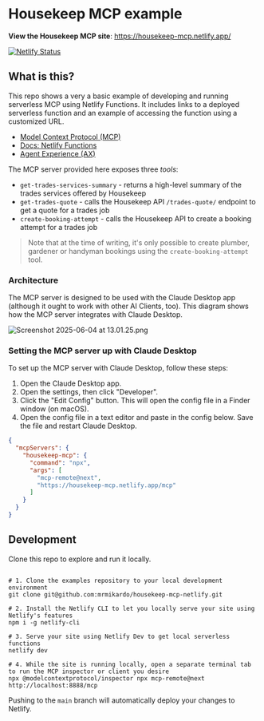 
# Housekeep MCP example

**View the Housekeep MCP site**: https://housekeep-mcp.netlify.app/

[![Netlify Status](https://api.netlify.com/api/v1/badges/7e2b1d49-4733-469b-9088-0ec71ce17dec/deploy-status)](https://app.netlify.com/projects/housekeep-mcp/deploys)

## What is this?

This repo shows a very a basic example of developing and running serverless MCP using Netlify Functions. It includes links to a deployed serverless function and an example of accessing the function using a customized URL.

- [Model Context Protocol (MCP)](https://modelcontextprotocol.io/)
- [Docs: Netlify Functions](https://docs.netlify.com/functions/overview/?utm_campaign=dx-examples&utm_source=example-site&utm_medium=web&utm_content=example-mcp-serverless)
- [Agent Experience (AX)](https://agentexperience.ax?utm_source=serverless-mcp-guide&utm_medium=web&utm_content=example-mcp-serverless)

The MCP server provided here exposes three _tools_:
- `get-trades-services-summary` - returns a high-level summary of the trades services offered by Housekeep
- `get-trades-quote` - calls the Housekeep API `/trades-quote/` endpoint to get a quote for a trades job
- `create-booking-attempt` - calls the Housekeep API to create a booking attempt for a trades job

> Note that at the time of writing, it's only possible to create plumber, gardener or handyman bookings using the `create-booking-attempt` tool.

### Architecture

The MCP server is designed to be used with the Claude Desktop app (although it ought to work with other AI Clients, too). This diagram shows how the MCP server integrates with Claude Desktop.

![Screenshot 2025-06-04 at 13.01.25.png](..%2F..%2F..%2F..%2F..%2Fvar%2Ffolders%2Fbw%2F0_gw3t3d1634y8nnd0349_x80000gn%2FT%2FTemporaryItems%2FNSIRD_screencaptureui_2yu7jw%2FScreenshot%202025-06-04%20at%2013.01.25.png)

### Setting the MCP server up with Claude Desktop

To set up the MCP server with Claude Desktop, follow these steps:

1. Open the Claude Desktop app.
2. Open the settings, then click "Developer".
3. Click the "Edit Config" button. This will open the config file in a Finder window (on macOS).
4. Open the config file in a text editor and paste in the config below. Save the file and restart Claude Desktop.

```json
{
  "mcpServers": {
    "housekeep-mcp": {
      "command": "npx",
      "args": [
        "mcp-remote@next",
        "https://housekeep-mcp.netlify.app/mcp"
      ]
    }
  }
}
```

## Development

Clone this repo to explore and run it locally.

```shell

# 1. Clone the examples repository to your local development environment
git clone git@github.com:mrmikardo/housekeep-mcp-netlify.git

# 2. Install the Netlify CLI to let you locally serve your site using Netlify's features
npm i -g netlify-cli

# 3. Serve your site using Netlify Dev to get local serverless functions
netlify dev

# 4. While the site is running locally, open a separate terminal tab to run the MCP inspector or client you desire
npx @modelcontextprotocol/inspector npx mcp-remote@next http://localhost:8888/mcp

```

Pushing to the `main` branch will automatically deploy your changes to Netlify.
